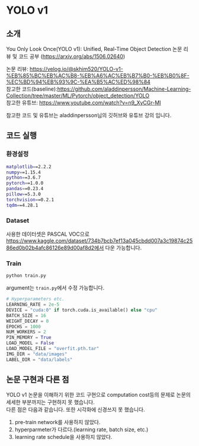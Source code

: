 # YOLO v1

## 소개
You Only Look Once(YOLO v1): Unified, Real-Time Object Detection 논문 리뷰 및 코드 공부 (https://arxiv.org/abs/1506.02640)

논문 리뷰: https://velog.io/@skhim520/YOLO-v1-%EB%85%BC%EB%AC%B8-%EB%A6%AC%EB%B7%B0-%EB%B0%8F-%EC%BD%94%EB%93%9C-%EA%B5%AC%ED%98%84  
참고한 코드(baseline):https://github.com/aladdinpersson/Machine-Learning-Collection/tree/master/ML/Pytorch/object_detection/YOLO  
참고한 유튜브: https://www.youtube.com/watch?v=n9_XyCGr-MI  

참고한 코드 및 유튜브는 aladdinpersson님의 깃허브와 유튜브 강의 입니다.

## 코드 실행

### 환경설정

```bash
matplotlib==2.2.2
numpy==1.15.4
python==3.6.7
pytorch==1.0.0
pandas==0.23.4
pillow==5.3.0
torchvision==0.2.1
tqdm==4.28.1
```


### Dataset
사용한 데이터셋은 PASCAL VOC으로 https://www.kaggle.com/dataset/734b7bcb7ef13a045cbdd007a3c19874c2586ed0b02b4afc86126e89d00af8d2에서 다운 가능합니다.

### Train

```bash
python train.py
```
argument는 `train.py`에서 수정 가능합니다.
```python
# Hyperparameters etc.
LEARNING_RATE = 2e-5
DEVICE = "cuda:0" if torch.cuda.is_available() else "cpu"
BATCH_SIZE = 16
WEIGHT_DECAY = 0
EPOCHS = 1000
NUM_WORKERS = 2
PIN_MEMORY = True
LOAD_MODEL = False
LOAD_MODEL_FILE = "overfit.pth.tar"
IMG_DIR = "data/images"
LABEL_DIR = "data/labels"
```

## 논문 구현과 다른 점
YOLO v1 논문을 이해하기 위한 코드 구현으로 computation cost등의 문제로 논문의 세세한 부분까지는 구현하지 못 했습니다.  
다른 점은 다음과 같습니다. 또한 시각화에 신경쓰지 못 했습니다.
1. pre-train network를 사용하지 않았다.
2. hyperparmeter가 다르다.(learning rate, batch size, etc.)
3. learning rate schedule을 사용하지 않았다.
